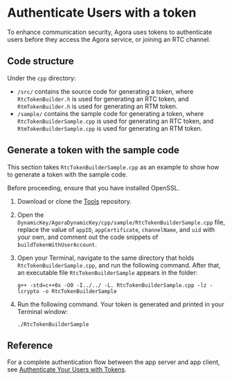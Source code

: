 # Authenticate Users with a token

To enhance communication security, Agora uses tokens to authenticate users before they access the Agora service, or joining an RTC channel.

## Code structure

Under the `cpp` directory:

* `/src/` contains the source code for generating a token, where `RtcTokenBuilder.h` is used for generating an RTC token, and `RtmTokenBuilder.h` is used for generating an RTM token.
* `/sample/` contains the sample code for generating a token, where `RtcTokenBuilderSample.cpp` is used for generating an RTC token, and `RtmTokenBuilderSample.cpp` is used for generating an RTM token.

## Generate a token with the sample code

This section takes `RtcTokenBuilderSample.cpp` as an example to show how to generate a token with the sample code.

Before proceeding, ensure that you have installed OpenSSL.

1. Download or clone the [Tools](https://github.com/AgoraIO/Tools) repository.

2. Open the `DynamicKey/AgoraDynamicKey/cpp/sample/RtcTokenBuilderSample.cpp` file, replace the value of `appID`, `appCertificate`, `channelName`, and `uid` with your own, and comment out the code snippets of `buildTokenWithUserAccount`.

3. Open your Terminal, navigate to the same directory that holds `RtcTokenBuilderSample.cpp`, and run the following command. After that, an executable file `RtcTokenBuilderSample` appears in the folder:

   ```
   g++ -std=c++0x -O0 -I../../ -L. RtcTokenBuilderSample.cpp -lz -lcrypto -o RtcTokenBuilderSample
   ```

4. Run the following command. Your token is generated and printed in your Terminal window:

   ```
   ./RtcTokenBuilderSample
   ```

## Reference

For a complete authentication flow between the app server and app client, see [Authenticate Your Users with Tokens]().